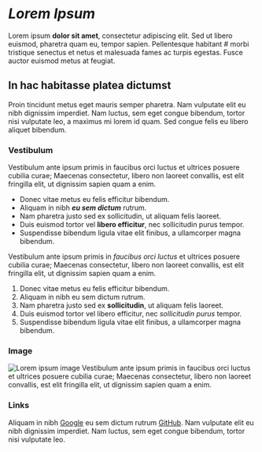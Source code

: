 # *Lorem Ipsum*
Lorem ipsum **dolor sit amet**, consectetur adipiscing elit. Sed ut libero euismod, pharetra quam eu, tempor sapien. Pellentesque habitant # morbi tristique senectus et netus et malesuada fames ac turpis egestas. Fusce auctor euismod metus at feugiat. 

## In hac habitasse platea dictumst
Proin tincidunt metus eget mauris semper pharetra. Nam vulputate elit eu nibh dignissim imperdiet. Nam luctus, sem eget congue bibendum, tortor nisi vulputate leo, a maximus mi lorem id quam. Sed congue felis eu libero aliquet bibendum.

### Vestibulum
Vestibulum ante ipsum primis in faucibus orci luctus et ultrices posuere cubilia curae; Maecenas consectetur, libero non laoreet convallis, est elit fringilla elit, ut dignissim sapien quam a enim. 
- Donec vitae metus eu felis efficitur bibendum.
- Aliquam in nibh ***eu sem dictum*** rutrum.
- Nam pharetra justo sed ex sollicitudin, ut aliquam felis laoreet.
- Duis euismod tortor vel **libero efficitur**, nec sollicitudin purus tempor.
- Suspendisse bibendum ligula vitae elit finibus, a ullamcorper magna bibendum.

Vestibulum ante ipsum primis in *faucibus orci luctus* et ultrices posuere cubilia curae; Maecenas consectetur, libero non laoreet convallis, est elit fringilla elit, ut dignissim sapien quam a enim. 
1. Donec vitae metus eu felis efficitur bibendum.
5. Aliquam in nibh eu sem dictum rutrum.
9. Nam pharetra justo sed ex **sollicitudin**, ut aliquam felis laoreet.
123. Duis euismod tortor vel libero efficitur, nec *sollicitudin purus* tempor.
33. Suspendisse bibendum ligula vitae elit finibus, a ullamcorper magna bibendum.

### Image
![Lorem ipsum image](https://picsum.photos/200)
Vestibulum ante ipsum primis in faucibus orci luctus et ultrices posuere cubilia curae;
Maecenas consectetur, libero non laoreet convallis, est elit fringilla elit, ut dignissim sapien quam a enim. 

### Links
Aliquam in nibh [Google](https://www.google.com/) eu sem dictum rutrum [GitHub](https://github.com/).
Nam vulputate elit eu nibh dignissim imperdiet. Nam luctus, sem eget congue bibendum, tortor nisi vulputate leo.
